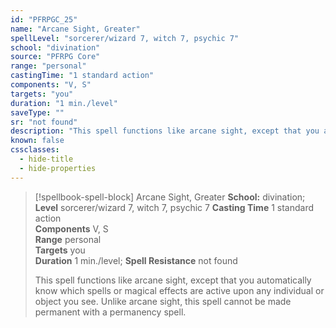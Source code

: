 ```yaml
---
id: "PFRPGC_25"
name: "Arcane Sight, Greater"
spellLevel: "sorcerer/wizard 7, witch 7, psychic 7"
school: "divination"
source: "PFRPG Core"
range: "personal"
castingTime: "1 standard action"
components: "V, S"
targets: "you"
duration: "1 min./level"
saveType: ""
sr: "not found"
description: "This spell functions like arcane sight, except that you automatically know which spells or magical effects are active upon any individual or object you see. Unlike arcane sight, this spell cannot be made permanent with a permanency spell."
known: false
cssclasses:
  - hide-title
  - hide-properties
---
```


> [!spellbook-spell-block] Arcane Sight, Greater
> **School:** divination; **Level** sorcerer/wizard 7, witch 7, psychic 7
> **Casting Time** 1 standard action  
> **Components** V, S  
> **Range** personal  
> **Targets** you  
> **Duration** 1 min./level; **Spell Resistance** not found
> 
> This spell functions like arcane sight, except that you automatically know which spells or magical effects are active upon any individual or object you see. Unlike arcane sight, this spell cannot be made permanent with a permanency spell.